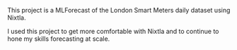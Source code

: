 This project is a MLForecast of the London Smart Meters daily dataset using Nixtla. 

I used this project to get more comfortable with Nixtla and to continue to hone my skills forecasting at scale.
